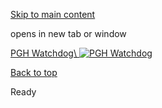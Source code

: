 [Skip to main content](https://www.pittsburghpa.gov/City-Government/City-Controllers-Office/City-Controller-banner/PGH-Watchdog#main-content)

opens in new tab or window

[PGH Watchdog\\
![PGH Watchdog](https://www.pittsburghpa.gov/files/assets/city/v/1/controller/images/23679_watchdog-slider.jpg)](https://www.pittsburghpa.gov/City-Government/City-Controllers-Office/Pittsburgh-Watchdog)

[Back to top](https://www.pittsburghpa.gov/City-Government/City-Controllers-Office/City-Controller-banner/PGH-Watchdog#body-top)

Ready
